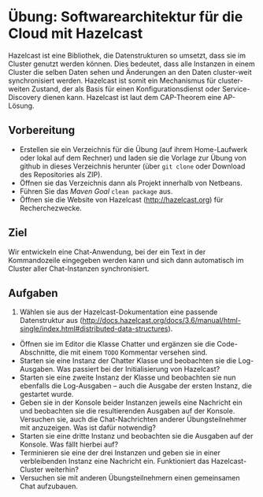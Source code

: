 # Übung: Softwarearchitektur für die Cloud mit Hazelcast
Hazelcast ist eine Bibliothek, die Datenstrukturen so umsetzt, dass sie im Cluster
genutzt werden können. Dies bedeutet, dass alle Instanzen in einem Cluster die selben Daten sehen und Änderungen an den Daten cluster-weit synchronisiert werden. Hazelcast ist somit ein Mechanismus für cluster-weiten Zustand, der als Basis für einen Konfigurationsdienst oder Service-Discovery dienen kann. Hazelcast ist laut dem CAP-Theorem eine AP-Lösung.  

## Vorbereitung
* Erstellen sie ein Verzeichnis für die Übung (auf ihrem Home-Laufwerk oder lokal auf dem Rechner) und laden sie die Vorlage zur Übung von github in dieses Verzeichnis herunter (über `git clone` oder Download des Repositories als ZIP).
* Öffnen sie das Verzeichnis dann als Projekt innerhalb von Netbeans.
* Führen Sie das *Maven Goal* `clean package` aus.
* Öffnen sie die Website von Hazelcast (http://hazelcast.org) für Recherchezwecke.

## Ziel
Wir entwickeln eine Chat-Anwendung, bei der ein Text in der Kommandozeile eingegeben werden kann und sich dann automatisch im Cluster aller Chat-Instanzen synchronisiert.

## Aufgaben
1. Wählen sie aus der Hazelcast-Dokumentation eine passende Datenstruktur aus (http://docs.hazelcast.org/docs/3.6/manual/html-single/index.html#distributed-data-structures).
*	Öffnen sie im Editor die Klasse Chatter und ergänzen sie die Code-Abschnitte, die mit einem `TODO` Kommentar versehen sind.
*	Starten sie eine Instanz der Chatter Klasse und beobachten sie die Log-Ausgaben. Was passiert bei der Initialisierung von Hazelcast?
*	Starten sie eine zweite Instanz der Klasse und beobachten sie nun ebenfalls die Log-Ausgaben – auch die Ausgabe der ersten Instanz, die gestartet wurde.
*	Geben sie in der Konsole beider Instanzen jeweils eine Nachricht ein und beobachten sie die resultierenden Ausgaben auf der Konsole. Versuchen sie, auch die Chat-Nachrichten anderer Übungsteilnehmer mit anzuzeigen. Was ist dafür notwendig?
*	Starten sie eine dritte Instanz und beobachten sie die Ausgaben auf der Konsole. Was fällt hierbei auf?
* Terminieren sie eine der drei Instanzen und geben sie in einer verbleibenden Instanz eine Nachricht ein. Funktioniert das Hazelcast-Cluster weiterhin?
* Versuchen sie mit anderen Übungsteilnehmern einen gemeinsamen Chat aufzubauen.
